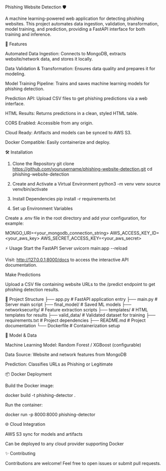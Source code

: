 Phishing Website Detection 🛡️

A machine learning-powered web application for detecting phishing websites. This project automates data ingestion, validation, transformation, model training, and prediction, providing a FastAPI interface for both training and inference.

🚀 Features

Automated Data Ingestion: Connects to MongoDB, extracts website/network data, and stores it locally.

Data Validation & Transformation: Ensures data quality and prepares it for modeling.

Model Training Pipeline: Trains and saves machine learning models for phishing detection.

Prediction API: Upload CSV files to get phishing predictions via a web interface.

HTML Results: Returns predictions in a clean, styled HTML table.

CORS Enabled: Accessible from any origin.

Cloud Ready: Artifacts and models can be synced to AWS S3.

Docker Compatible: Easily containerize and deploy.

🛠️ Installation
1. Clone the Repository
git clone https://github.com/yourusername/phishing-website-detection.git
cd phishing-website-detection

2. Create and Activate a Virtual Environment
python3 -m venv venv
source venv/bin/activate

3. Install Dependencies
pip install -r requirements.txt

4. Set up Environment Variables

Create a .env file in the root directory and add your configuration, for example:

MONGO_URI=<your_mongodb_connection_string>
AWS_ACCESS_KEY_ID=<your_aws_key>
AWS_SECRET_ACCESS_KEY=<your_aws_secret>

⚡ Usage
Start the FastAPI Server
uvicorn main:app --reload


Visit: http://127.0.0.1:8000/docs to access the interactive API documentation.

Make Predictions

Upload a CSV file containing website URLs to the /predict endpoint to get phishing detection results.

📁 Project Structure
├── app.py                # FastAPI application entry
├── main.py               # Server main script
├── final_model/          # Saved ML models
├── networksecurity/      # Feature extraction scripts
├── templates/            # HTML templates for results
├── valid_data/           # Validated dataset for training
├── requirements.txt      # Project dependencies
├── README.md             # Project documentation
└── Dockerfile            # Containerization setup

🤖 Model & Data

Machine Learning Model: Random Forest / XGBoost (configurable)

Data Source: Website and network features from MongoDB

Prediction: Classifies URLs as Phishing or Legitimate

📦 Docker Deployment

Build the Docker image:

docker build -t phishing-detector .


Run the container:

docker run -p 8000:8000 phishing-detector

🌐 Cloud Integration

AWS S3 sync for models and artifacts

Can be deployed to any cloud provider supporting Docker

✨ Contributing

Contributions are welcome! Feel free to open issues or submit pull requests.
